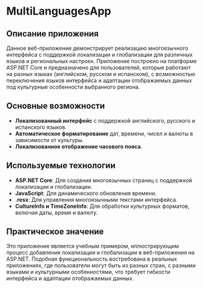 # MultiLanguagesApp

## Описание приложения

Данное веб-приложение демонстрирует реализацию многоязычного интерфейса с поддержкой локализации и глобализации для различных языков и региональных настроек. Приложение построено на платформе ASP.NET Core и предназначено для пользователей, которые работают на разных языках (английском, русском и испанском), с возможностью переключения языков интерфейса и адаптации отображаемых данных под культурные особенности выбранного региона.

## Основные возможности

- **Локализованный интерфейс** с поддержкой английского, русского и испанского языков.
- **Автоматическое форматирование** дат, времени, чисел и валюты в зависимости от культуры.
- **Локализованное отображение часового пояса**.

## Используемые технологии

- **ASP.NET Core**: Для создания многоязычных страниц с поддержкой локализации и глобализации.
- **JavaScript**: Для динамического обновления времени.
- **.resx**: Для управления многоязычными текстами интерфейса.
- **CultureInfo и TimeZoneInfo**: Для обработки культурных форматов, включая даты, время и валюту.

## Практическое значение

Это приложение является учебным примером, иллюстрирующим процесс добавления локализации и глобализации в веб-приложения на ASP.NET. Подобная функциональность востребована в реальных приложениях, где пользователи могут быть из разных стран, с разными языками и культурными особенностями, что требует гибкости интерфейса и адаптации отображаемых данных.
